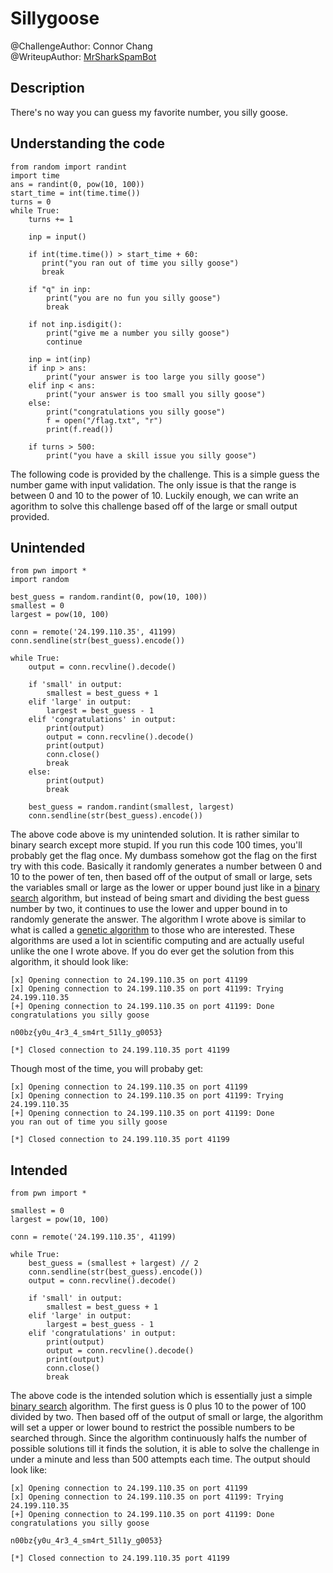 # Sillygoose
@ChallengeAuthor: Connor Chang\
@WriteupAuthor: [MrSharkSpamBot]

## Description
There's no way you can guess my favorite number, you silly goose. 

## Understanding the code
```
from random import randint
import time
ans = randint(0, pow(10, 100))
start_time = int(time.time())
turns = 0
while True:
    turns += 1

    inp = input()

    if int(time.time()) > start_time + 60:
       print("you ran out of time you silly goose") 
       break

    if "q" in inp:
        print("you are no fun you silly goose")
        break

    if not inp.isdigit():
        print("give me a number you silly goose")
        continue

    inp = int(inp)
    if inp > ans:
        print("your answer is too large you silly goose")
    elif inp < ans:
        print("your answer is too small you silly goose")
    else:
        print("congratulations you silly goose")
        f = open("/flag.txt", "r")
        print(f.read())

    if turns > 500:
        print("you have a skill issue you silly goose")
```
The following code is provided by the challenge. This is a simple guess the number game with input validation. The only issue is that the range is between 0 and 10 to the power of 10. Luckily enough, we can write an agorithm to solve this challenge based off of the large or small output provided.

## Unintended
```
from pwn import *
import random

best_guess = random.randint(0, pow(10, 100))
smallest = 0
largest = pow(10, 100)

conn = remote('24.199.110.35', 41199)
conn.sendline(str(best_guess).encode())

while True:
    output = conn.recvline().decode()

    if 'small' in output:
        smallest = best_guess + 1
    elif 'large' in output:
        largest = best_guess - 1
    elif 'congratulations' in output:
        print(output)
        output = conn.recvline().decode()
        print(output)
        conn.close()
        break
    else:
        print(output)
        break

    best_guess = random.randint(smallest, largest)
    conn.sendline(str(best_guess).encode())
```
The above code above is my unintended solution. It is rather similar to binary search except more stupid. If you run this code 100 times, you'll probably get the flag once. My dumbass somehow got the flag on the first try with this code. Basically it randomly generates a number between 0 and 10 to the power of ten, then based off of the output of small or large, sets the variables small or large as the lower or upper bound just like in a [binary search] algorithm, but instead of being smart and dividing the best guess number by two, it continues to use the lower and upper bound in to randomly generate the answer. The algorithm I wrote above is similar to what is called a [genetic algorithm] to those who are interested. These algorithms are used a lot in scientific computing and are actually useful unlike the one I wrote above. If you do ever get the solution from this algorithm, it should look like:
```
[x] Opening connection to 24.199.110.35 on port 41199
[x] Opening connection to 24.199.110.35 on port 41199: Trying 24.199.110.35
[+] Opening connection to 24.199.110.35 on port 41199: Done
congratulations you silly goose

n00bz{y0u_4r3_4_sm4rt_51l1y_g0053}

[*] Closed connection to 24.199.110.35 port 41199
```
Though most of the time, you will probaby get:
```
[x] Opening connection to 24.199.110.35 on port 41199
[x] Opening connection to 24.199.110.35 on port 41199: Trying 24.199.110.35
[+] Opening connection to 24.199.110.35 on port 41199: Done
you ran out of time you silly goose

[*] Closed connection to 24.199.110.35 port 41199
```

## Intended
```
from pwn import *

smallest = 0
largest = pow(10, 100)

conn = remote('24.199.110.35', 41199)

while True:
    best_guess = (smallest + largest) // 2
    conn.sendline(str(best_guess).encode())
    output = conn.recvline().decode()

    if 'small' in output:
        smallest = best_guess + 1
    elif 'large' in output:
        largest = best_guess - 1
    elif 'congratulations' in output:
        print(output)
        output = conn.recvline().decode()
        print(output)
        conn.close()
        break
```
The above code is the intended solution which is essentially just a simple [binary search] algorithm. The first guess is 0 plus 10 to the power of 100 divided by two. Then based off of the output of small or large, the algorithm will set a upper or lower bound to restrict the possible numbers to be searched through. Since the algorithm continuously halfs the number of possible solutions till it finds the solution, it is able to solve the challenge in under a minute and less than 500 attempts each time. The output should look like:
```
[x] Opening connection to 24.199.110.35 on port 41199
[x] Opening connection to 24.199.110.35 on port 41199: Trying 24.199.110.35
[+] Opening connection to 24.199.110.35 on port 41199: Done
congratulations you silly goose

n00bz{y0u_4r3_4_sm4rt_51l1y_g0053}

[*] Closed connection to 24.199.110.35 port 41199
```

[MrSharkSpamBot]: https://github.com/MrSharkSpamBot
[genetic algorithm]: https://www.mathworks.com/help/gads/what-is-the-genetic-algorithm.html
[binary search]: https://www.geeksforgeeks.org/binary-search/
